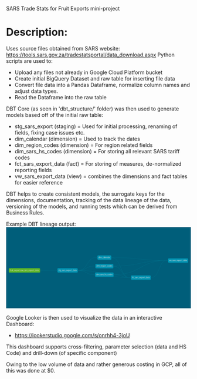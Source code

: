 SARS Trade Stats for Fruit Exports mini-project

# Description:
Uses source files obtained from SARS website: https://tools.sars.gov.za/tradestatsportal/data_download.aspx
Python scripts are used to:
- Upload any files not already in Google Cloud Platform bucket
- Create initial BigQuery Dataset and raw table for inserting file data
- Convert file data into a Pandas Dataframe, normalize column names and adjust data types.
- Read the Dataframe into the raw table

DBT Core (as seen in 'dbt_structure/' folder) was then used to generate models based off of the initial raw table:
- stg_sars_export (staging) = Used for initial processing, renaming of fields, fixing case issues etc.
- dim_calendar (dimension) = Used to track the dates
- dim_region_codes (dimension) = For region related fields
- dim_sars_hs_codes (dimension) = For storing all relevant SARS tariff codes
- fct_sars_export_data (fact) = For storing of measures, de-normalized reporting fields
- vw_sars_export_data (view) = combines the dimensions and fact tables for easier reference

DBT helps to create consistent models, the surrogate keys for the dimensions, documentation, tracking of the data lineage of the data, versioning of the models, and running tests which can be derived from Business Rules.

Example DBT lineage output:
![alt text](https://github.com/intrepidza/fruit_export_dashboard/blob/main/assets/dbt-dag.png?raw=true)


Google Looker is then used to visualize the data in an interactive Dashboard:
- https://lookerstudio.google.com/s/onrhh4-3joU

This dashboard supports cross-filtering, parameter selection (data and HS Code) and drill-down (of specific component)

Owing to the low volume of data and rather generous costing in GCP, all of this was done at $0.
